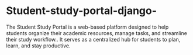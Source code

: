 # Student-study-portal-django-
The Student Study Portal is a web-based platform designed to help students organize their academic resources, manage tasks, and streamline their study workflow.. It serves as a centralized hub for students to plan, learn, and stay productive.
